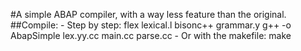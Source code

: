 #A simple ABAP compiler, with a way less feature than the original.
##Compile:
	- Step by step:
	    flex lexical.l
	    bisonc++ grammar.y
	    g++ -o AbapSimple lex.yy.cc main.cc parse.cc
	- Or with the makefile:
	    make
